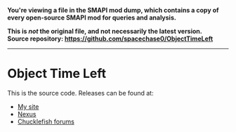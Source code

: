 **You're viewing a file in the SMAPI mod dump, which contains a copy of every open-source SMAPI mod
for queries and analysis.**

**This is _not_ the original file, and not necessarily the latest version.**  
**Source repository: https://github.com/spacechase0/ObjectTimeLeft**

----

# Object Time Left
This is the source code. Releases can be found at:
* [My site](http://spacechase0.com/mods/stardew-valley/object-time-left/)
* [Nexus](http://www.nexusmods.com/stardewvalley/mods/1315/)
* [Chucklefish forums](http://community.playstarbound.com/resources/object-time-left.4842/)

